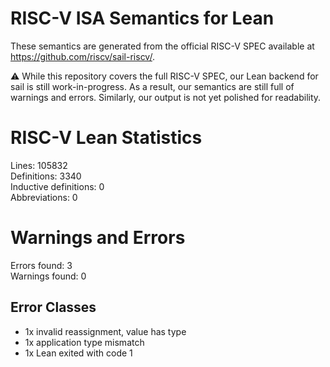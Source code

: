# RISC-V ISA Semantics for Lean

These semantics are generated from the official RISC-V SPEC available at
https://github.com/riscv/sail-riscv/.

⚠️ While this repository covers the full RISC-V SPEC, our Lean backend for sail
is still work-in-progress. As a result, our semantics are still full of warnings
and errors. Similarly, our output is not yet polished for readability.
# RISC-V Lean Statistics

Lines: 105832  
Definitions: 3340  
Inductive definitions: 0  
Abbreviations: 0  

# Warnings and Errors

Errors found: 3  
Warnings found: 0  

## Error Classes

- 1x invalid reassignment, value has type
- 1x application type mismatch
- 1x Lean exited with code 1
